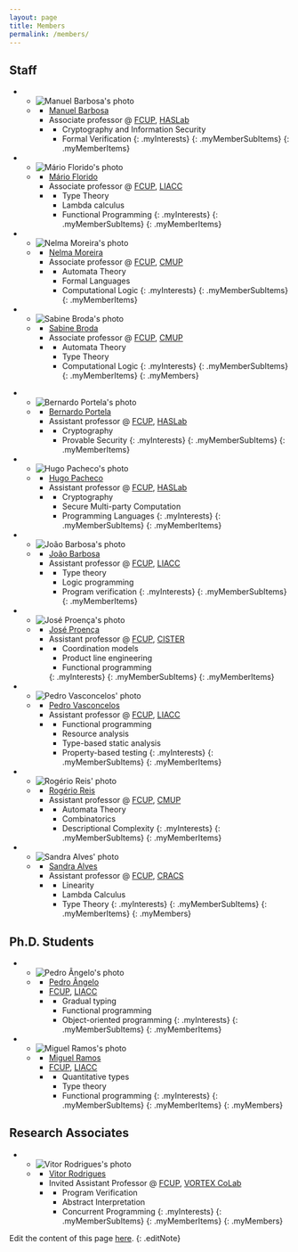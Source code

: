 ```yaml
---
layout: page
title: Members
permalink: /members/
---
```


<h2>Staff</h2>

<!-- Associate professors -->

  - 
    + ![Manuel Barbosa's photo](../assets/img/photos/mbb.jpg)
    + <a></a>
      * [Manuel Barbosa](http://www.dcc.fc.up.pt/~mbb/)
      * Associate professor @ [FCUP](https://fc.up.pt), [HASLab](...)
      * <a></a>
        + Cryptography and Information Security
        + Formal Verification
        {: .myInterests}
      {: .myMemberSubItems}
    {: .myMemberItems}
  - 
    + ![Mário Florido's photo](../assets/img/photos/amf1.jpeg)
    + <a></a>
      * [Mário Florido](https://liacc.fe.up.pt/member/amf)
      * Associate professor @ [FCUP](https://fc.up.pt), [LIACC](https://www.dcc.fc.up.pt/site/investigacao/liacc)
      * <a></a>
        + Type Theory
        + Lambda calculus
        + Functional Programming
        {: .myInterests}
      {: .myMemberSubItems}
    {: .myMemberItems}
  - 
    + ![Nelma Moreira's photo](../assets/img/photos/nam.jpg)
    + <a></a>
      * [Nelma Moreira](https://www.dcc.fc.up.pt/~nam/)
      * Associate professor @ [FCUP](https://fc.up.pt), [CMUP](https://www.dcc.fc.up.pt/site/investigacao/cmup)
      * <a></a>
        + Automata Theory
        + Formal Languages
        + Computational Logic
        {: .myInterests}
      {: .myMemberSubItems}
    {: .myMemberItems}
  - 
    + ![Sabine Broda's photo](../assets/img/photos/sbb.jpg)
    + <a></a>
      * [Sabine Broda](https://sigarra.up.pt/fcup/pt/func_geral.FormView?P_CODIGO=203090)
      * Associate professor @ [FCUP](https://fc.up.pt), [CMUP](https://www.dcc.fc.up.pt/site/investigacao/cmup)
      * <a></a>
        + Automata Theory
        + Type Theory
        + Computational Logic
        {: .myInterests}
      {: .myMemberSubItems}
    {: .myMemberItems}
  {: .myMembers}


<!-- Assistant professors -->

  - 
    + ![Bernardo Portela's photo](../assets/img/photos/bp.jpg)
    + <a></a>
      * [Bernardo Portela](https://bernardoportela.github.io)
      * Assistant professor @ [FCUP](https://fc.up.pt), [HASLab](...)
      * <a></a>
        + Cryptography
        + Provable Security
        {: .myInterests}
      {: .myMemberSubItems}
    {: .myMemberItems}
  - 
    + ![Hugo Pacheco's photo](../assets/img/photos/hp.jpg)
    + <a></a>
      * [Hugo Pacheco](https://www.dcc.fc.up.pt/~hpacheco/)
      * Assistant professor @ [FCUP](https://fc.up.pt), [HASLab](...)
      * <a></a>
        + Cryptography
        + Secure Multi-party Computation
        + Programming Languages
        {: .myInterests}
      {: .myMemberSubItems}
    {: .myMemberItems}
  - 
    + ![João Barbosa's photo](../assets/img/photos/jb.jpg)
    + <a></a>
      * [João Barbosa](https://sigarra.up.pt/fcup/pt/func_geral.FormView?P_CODIGO=565525)
      * Assistant professor @ [FCUP](https://fc.up.pt), [LIACC](https://www.dcc.fc.up.pt/site/investigacao/liacc)
      * <a></a>
        + Type theory
        + Logic programming
        + Program verification
        {: .myInterests}
      {: .myMemberSubItems}
    {: .myMemberItems}
  - 
    + ![José Proença's photo](../assets/img/photos/jp.jpg)
    + <a></a>
      * [José Proença](https://jose.proenca.org)
      * Assistant professor @ [FCUP](https://fc.up.pt), [CISTER](https://cister-labs.pt)
      * <a></a>
        <!-- + Software engineering -->
        + Coordination models
        + Product line engineering
        + Functional programming
        <!-- + Programming in Scala -->
        {: .myInterests}
      {: .myMemberSubItems}
    {: .myMemberItems}
  - 
    + ![Pedro Vasconcelos' photo](../assets/img/photos/pv.jpg)
    + <a></a>
      * [Pedro Vasconcelos](https://www.dcc.fc.up.pt/~pbv/index_en.html)
      * Assistant professor @ [FCUP](https://fc.up.pt), [LIACC](https://www.dcc.fc.up.pt/site/investigacao/liacc)
      * <a></a>
        + Functional programming
        + Resource analysis
        + Type-based static analysis
        + Property-based testing
        {: .myInterests}
      {: .myMemberSubItems}
    {: .myMemberItems}
  - 
    + ![Rogério Reis' photo](../assets/img/photos/rvr.jpg)
    + <a></a>
      * [Rogério Reis](https://www.dcc.fc.up.pt/~rvr/)
      * Assistant professor @ [FCUP](https://fc.up.pt), [CMUP](https://www.dcc.fc.up.pt/site/investigacao/cmup)
      * <a></a>
        + Automata Theory
        + Combinatorics
        + Descriptional Complexity
        {: .myInterests}
      {: .myMemberSubItems}
    {: .myMemberItems}
  - 
    + ![Sandra Alves' photo](../assets/img/photos/sa.jpg)
    + <a></a>
      * [Sandra Alves](http://www.dcc.fc.up.pt/~sandra/)
      * Assistant professor @ [FCUP](https://fc.up.pt), [CRACS](https://www.inesctec.pt/en/centres/cracs)
      * <a></a>
        + Linearity
        + Lambda Calculus
        + Type Theory
        {: .myInterests}
      {: .myMemberSubItems}
    {: .myMemberItems}
  {: .myMembers}




## Ph.D. Students

  - 
    + ![Pedro Ângelo's photo](../assets/img/photos/pa.jpg)
    + <a></a>
      * [Pedro Ângelo](https://pedroangelo.github.io)
      * [FCUP](https://fc.up.pt), [LIACC](https://www.dcc.fc.up.pt/site/investigacao/liacc)
      * <a></a>
        + Gradual typing
        + Functional programming
        + Object-oriented programming
        {: .myInterests}
      {: .myMemberSubItems}
    {: .myMemberItems}
  - 
    + ![Miguel Ramos's photo](../assets/img/photos/mr.jpg)
    + <a></a>
      * [Miguel Ramos](https://boilnkettle.github.io)
      * [FCUP](https://fc.up.pt), [LIACC](https://www.dcc.fc.up.pt/site/investigacao/liacc)
      * <a></a>
        + Quantitative types
        + Type theory
        + Functional programming
        {: .myInterests}
      {: .myMemberSubItems}
    {: .myMemberItems}
  {: .myMembers}



## Research Associates

  - 
    + ![Vitor Rodrigues's photo](../assets/img/photos/vr.jpg)
    + <a></a>
      * [Vitor Rodrigues](https://sigarra.up.pt/fcup/en/FUNC_GERAL.FORMVIEW?P_CODIGO=683119)
      * Invited Assistant Professor @ [FCUP](https://fc.up.pt), [VORTEX CoLab](http://vortex-colab.com/)
      * <a></a>
        + Program Verification
        + Abstract Interpretation
        + Concurrent Programming
        {: .myInterests}
      {: .myMemberSubItems}
    {: .myMemberItems}
  {: .myMembers}




Edit the content of this page [here](https://github.com/FM-DCC/fm-dcc.github.io/blob/main/members.md).
{: .editNote}
